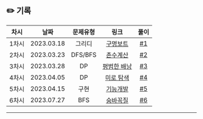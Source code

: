## ✏️ 기록   

| 차시 |    날짜    | 문제유형 | 링크 | 풀이 |
|:----:|:---------:|:----:|:-----:|:----:|
| 1차시 | 2023.03.18 |  그리디  |  [구명보트](https://school.programmers.co.kr/learn/courses/30/lessons/42885)  | [#1](https://github.com/AlgoLeadMe/AlgoLeadMe-9/pull/4)|
| 2차시 | 2023.03.23 |  DFS/BFS  |  [촌수계산](https://www.acmicpc.net/problem/2644)  | [#2](https://github.com/AlgoLeadMe/AlgoLeadMe-9/pull/8)|
| 3차시 | 2023.03.28 |  DP  |  [평범한 배낭](https://www.acmicpc.net/problem/12865)  | [#3](https://github.com/AlgoLeadMe/AlgoLeadMe-9/pull/12)|
| 4차시 | 2023.04.05 |  DP  |  [미로 탐색](https://www.acmicpc.net/problem/2178)  | [#4](https://github.com/AlgoLeadMe/AlgoLeadMe-9/pull/17)|
| 5차시 | 2023.04.15 |  구현  |  [기능개발](https://school.programmers.co.kr/learn/courses/30/lessons/42586)  | [#5](https://github.com/AlgoLeadMe/AlgoLeadMe-9/pull/18)|
| 6차시 | 2023.07.27 |  BFS  |  [숨바꼭질](https://www.acmicpc.net/problem/1697)  | [#6](https://github.com/AlgoLeadMe/AlgoLeadMe-9/pull/25)|
---

